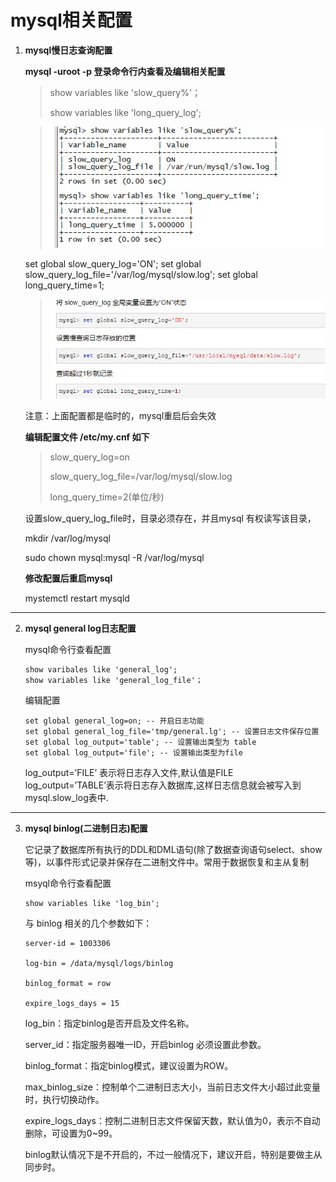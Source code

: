 # mysql相关配置

1. **mysql慢日志查询配置**

   **mysql -uroot -p 登录命令行内查看及编辑相关配置**

   > show variables like 'slow_query%'；
   >
   > show variables like 'long_query_log';
   >
   > 
   >
   > 
   
   >![图1](https://github.com/Peanut-tdd/Picture/blob/main/Dingtalk_20210824175409.jpg?raw=true)
   
   
   
   set global slow_query_log='ON'; 
   set global slow_query_log_file='/var/log/mysql/slow.log';
   set global long_query_time=1;
   
   >![图2](https://raw.githubusercontent.com/Peanut-tdd/Picture/main/Dingtalk_20210824175612.jpg)
   
   注意：上面配置都是临时的，mysql重启后会失效
   
   **编辑配置文件 /etc/my.cnf  如下**
   
   > slow_query_log=on
   >
   > slow_query_log_file=/var/log/mysql/slow.log
   >
   > long_query_time=2(单位/秒)
   
   设置slow_query_log_file时，目录必须存在，并且mysql 有权读写该目录，
   
   mkdir /var/log/mysql
   
   sudo chown mysql:mysql -R /var/log/mysql
   
   **修改配置后重启mysql**
   
   mystemctl restart mysqld

-------

2. **mysql general log日志配置**

   mysql命令行查看配置

   ```
   show varibales like 'general_log';
   show variables like 'general_log_file'；
   ```

   编辑配置

   ```
   set global general_log=on; -- 开启日志功能
   set global general_log_file='tmp/general.lg'; -- 设置日志文件保存位置
   set global log_output='table'; -- 设置输出类型为 table
   set global log_output='file'; -- 设置输出类型为file
   ```

   log_output=’FILE’ 表示将日志存入文件,默认值是FILE　 
   log_output=’TABLE’表示将日志存入数据库,这样日志信息就会被写入到mysql.slow_log表中.

-----

3. **mysql binlog(二进制日志)配置**

   它记录了数据库所有执行的DDL和DML语句(除了数据查询语句select、show等)，以事件形式记录并保存在二进制文件中。常用于数据恢复和主从复制
   
   msyql命令行查看配置
   
   ```
   show variables like 'log_bin';
   ```
   
   与 binlog 相关的几个参数如下：
   
   ```
   server-id = 1003306
   
   log-bin = /data/mysql/logs/binlog
   
   binlog_format = row
   
   expire_logs_days = 15
   ```
   
   log_bin：指定binlog是否开启及文件名称。
   
   server_id：指定服务器唯一ID，开启binlog 必须设置此参数。
   
   binlog_format：指定binlog模式，建议设置为ROW。
   
   max_binlog_size：控制单个二进制日志大小，当前日志文件大小超过此变量时，执行切换动作。
   
   expire_logs_days：控制二进制日志文件保留天数，默认值为0，表示不自动删除，可设置为0~99。
   
   binlog默认情况下是不开启的，不过一般情况下，建议开启，特别是要做主从同步时。
   
   
   
   